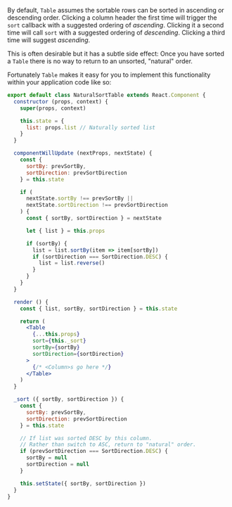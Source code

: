 By default, `Table` assumes the sortable rows can be sorted in ascending or descending order.
Clicking a column header the first time will trigger the `sort` callback with a suggested ordering of _ascending_.
Clicking it a second time will call `sort` with a suggested ordering of _descending_.
Clicking a third time will suggest _ascending_.

This is often desirable but it has a subtle side effect:
Once you have sorted a `Table` there is no way to return to an unsorted, "natural" order.

Fortunately `Table` makes it easy for you to implement this functionality within your application code like so:

```jsx
export default class NaturalSortTable extends React.Component {
  constructor (props, context) {
    super(props, context)

    this.state = {
      list: props.list // Naturally sorted list
    }
  }

  componentWillUpdate (nextProps, nextState) {
    const {
      sortBy: prevSortBy,
      sortDirection: prevSortDirection
    } = this.state

    if (
      nextState.sortBy !== prevSortBy ||
      nextState.sortDirection !== prevSortDirection
    ) {
      const { sortBy, sortDirection } = nextState

      let { list } = this.props

      if (sortBy) {
        list = list.sortBy(item => item[sortBy])
        if (sortDirection === SortDirection.DESC) {
          list = list.reverse()
        }
      }
    }
  }

  render () {
    const { list, sortBy, sortDirection } = this.state

    return (
      <Table
        {...this.props}
        sort={this._sort}
        sortBy={sortBy}
        sortDirection={sortDirection}
      >
        {/* <Column>s go here */}
      </Table>
    )
  }

  _sort ({ sortBy, sortDirection }) {
    const {
      sortBy: prevSortBy,
      sortDirection: prevSortDirection
    } = this.state

    // If list was sorted DESC by this column.
    // Rather than switch to ASC, return to "natural" order.
    if (prevSortDirection === SortDirection.DESC) {
      sortBy = null
      sortDirection = null
    }

    this.setState({ sortBy, sortDirection })
  }
}
```

